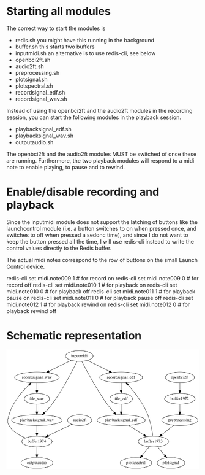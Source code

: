 # Starting all modules


The correct way to start the modules is

-  redis.sh you might have this running in the background
-  buffer.sh this starts two buffers
-  inputmidi.sh an alternative is to use redis-cli, see below
-  openbci2ft.sh
-  audio2ft.sh
-  preprocessing.sh
-  plotsignal.sh
-  plotspectral.sh
-  recordsignal_edf.sh
-  recordsignal_wav.sh

Instead of using the openbci2ft and the audio2ft modules in the recording
session, you can start the following modules in the playback session.

-  playbacksignal_edf.sh
-  playbacksignal_wav.sh
-  outputaudio.sh

The openbci2ft and the audio2ft modules MUST be switched of once these are
running. Furthermore, the two playback modules will respond to a midi note
to enable playing, to pause and to rewind.

# Enable/disable recording and playback

Since the inputmidi module does not support the latching of buttons like the
launchcontrol module (i.e. a button switches to on when pressed once, and
switches to off when pressed a sedonc time), and since I do not want to keep the
button pressed all the time, I will use redis-cli instead to write the control
values directly to the Redis buffer.

The actual midi notes correspond to the row of buttons on the small Launch
Control device.

redis-cli set midi.note009 1  # for record on
redis-cli set midi.note009 0  # for record off
redis-cli set midi.note010 1  # for playback on
redis-cli set midi.note010 0  # for playback off
redis-cli set midi.note011 1  # for playback pause on
redis-cli set midi.note011 0  # for playback pause off
redis-cli set midi.note012 1  # for playback rewind on
redis-cli set midi.note012 0  # for playback rewind off

# Schematic representation

![image](patch.png)
